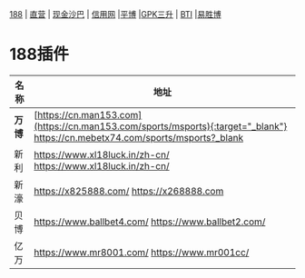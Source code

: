 [188](188.md) | [直营](bb.md) | [现金沙巴](sb.md) | [信用网](xy.md)  |[平博](pb.md)  |[GPK三升](gpk.md) | [BTI](bti.md)  |[易胜博](ysb.md) 

# 188插件

| 名称 | 地址                    |
| ------------- | ------------------------------ |
| **万博** |[https://cn.man153.com](https://cn.man153.com/sports/msports){:target="_blank"} <https://cn.mebetx74.com/sports/msports?_blank>      |
| 新利 | https://www.xl18luck.in/zh-cn/ https://www.xl18luck.in/zh-cn/    |
| 新濠 |https://x825888.com/ https://x268888.com |
| 贝博 |https://www.ballbet4.com/ https://www.ballbet2.com/ |
| 亿万 |https://www.mr8001.com/ https://www.mr001cc/ |